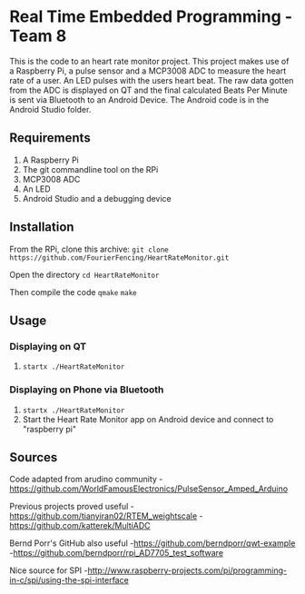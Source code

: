 # Real Time Embedded Programming - Team 8

This is the code to an heart rate monitor project. This project makes use of a Raspberry Pi, a pulse sensor and a MCP3008 ADC to measure the heart rate of a user. An LED pulses with the users heart beat.
The raw data gotten from the ADC is displayed on QT and the final calculated Beats Per Minute is sent via Bluetooth to an Android Device. The Android code is in the Android Studio folder.


## Requirements

1. A Raspberry Pi
2. The git commandline tool on the RPi
3. MCP3008 ADC
4. An LED
5. Android Studio and a debugging device

## Installation

From the RPi, clone this archive:
```git clone https://github.com/FourierFencing/HeartRateMonitor.git```

Open the directory
```cd HeartRateMonitor```

Then compile the code
```qmake```
```make```


## Usage

### Displaying on QT

1. ```startx ./HeartRateMonitor```

### Displaying on Phone via Bluetooth

1. ```startx ./HeartRateMonitor```
2. Start the Heart Rate Monitor app on Android device and connect to "raspberry pi"


## Sources

Code adapted from arudino community 
-https://github.com/WorldFamousElectronics/PulseSensor_Amped_Arduino

Previous projects proved useful
-https://github.com/tianyiran02/RTEM_weightscale
-https://github.com/katterek/MultiADC

Bernd Porr's GitHub also useful
-https://github.com/berndporr/qwt-example
-https://github.com/berndporr/rpi_AD7705_test_software

Nice source for SPI
-http://www.raspberry-projects.com/pi/programming-in-c/spi/using-the-spi-interface

